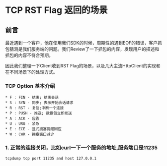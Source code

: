 # TCP RST Flag 返回的场景

## 前言
最近遇到一个客户，他在使用我们SDK的时候，周期性的遇到EOF的错误，客户抓包猜测是我们服务端的问题。我们Review了一下抓包的内容，发现用户的描述和抓包的内容不符合预期。

因此我们整理一下Client收到RST Flag的场景，以及几大主流HttpClient的实现和在不同场景下的处理方式。

### TCP Option 基本介绍

```
* F : FIN - 结束; 结束会话
* S : SYN - 同步; 表示开始会话请求
* R : RST - 复位;中断一个连接
* P : PUSH - 推送; 数据包立即发送
* A : ACK - 应答
* U : URG - 紧急
* E : ECE - 显式拥塞提醒回应
* W : CWR - 拥塞窗口减少
```

### 1. 正常的连接关闭，比如curl一下一个服务的地址,服务端口是11235

```
tcpdump tcp port 11235 and host 127.0.0.1
```
